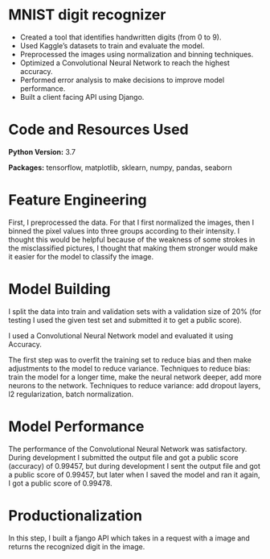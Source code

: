 # MNIST digit recognizer
- Created a tool that identifies handwritten digits (from 0 to 9).
- Used Kaggle’s datasets to train and evaluate the model.
- Preprocessed the images using normalization and binning techniques.
- Optimized a Convolutional Neural Network to reach the highest accuracy.
- Performed error analysis to make decisions to improve model performance.
- Built a client facing API using Django. 
# Code and Resources Used
**Python Version:** 3.7

**Packages:** tensorflow, matplotlib, sklearn, numpy, pandas, seaborn
# Feature Engineering
First, I preprocessed the data. For that I first normalized the images, then I binned the pixel values into three groups according to their intensity.
I thought this would be helpful because of the weakness of some strokes in the misclassified pictures, I thought that making them stronger would make it easier for the model to classify the image.

# Model Building
I split the data into train and validation sets with a validation size of 20% (for testing I used the given test set and submitted it to get a public score).

I used a Convolutional Neural Network model and evaluated it using Accuracy.

The first step was to overfit the training set to reduce bias and then make adjustments to the model to reduce variance. 
Techniques to reduce bias: train the model for a longer time, make the neural network deeper, add more neurons to the network.
Techniques to reduce variance: add dropout layers, l2 regularization, batch normalization.

# Model Performance
The performance of the Convolutional Neural Network was satisfactory. 
During development I submitted the output file and got a public score (accuracy) of 0.99457, but during development I sent the output file and got a public score of 0.99457, but later when I saved the model and ran it again, I got a public score of 0.99478.
# Productionalization
In this step, I built a fjango API which takes in a request with a image and returns the recognized digit in the image.  
